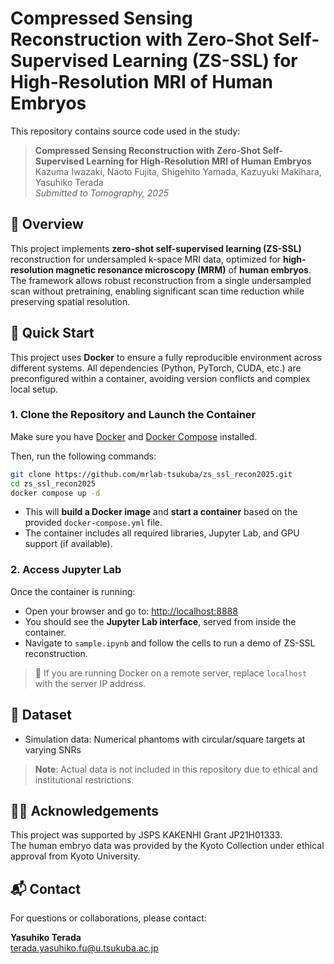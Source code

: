 # Compressed Sensing Reconstruction with Zero-Shot Self-Supervised Learning (ZS-SSL) for High-Resolution MRI of Human Embryos

This repository contains source code used in the study:

> **Compressed Sensing Reconstruction with Zero-Shot Self-Supervised Learning for High-Resolution MRI of Human Embryos**  
> Kazuma Iwazaki, Naoto Fujita, Shigehito Yamada, Kazuyuki Makihara, Yasuhiko Terada  
> _Submitted to Tomography, 2025_

## 📌 Overview

This project implements **zero-shot self-supervised learning (ZS-SSL)** reconstruction for undersampled k-space MRI data, optimized for **high-resolution magnetic resonance microscopy (MRM)** of **human embryos**. The framework allows robust reconstruction from a single undersampled scan without pretraining, enabling significant scan time reduction while preserving spatial resolution.

## 🚀 Quick Start

This project uses **Docker** to ensure a fully reproducible environment across different systems. All dependencies (Python, PyTorch, CUDA, etc.) are preconfigured within a container, avoiding version conflicts and complex local setup.

### 1. Clone the Repository and Launch the Container

Make sure you have [Docker](https://www.docker.com/) and [Docker Compose](https://docs.docker.com/compose/) installed.

Then, run the following commands:

```bash
git clone https://github.com/mrlab-tsukuba/zs_ssl_recon2025.git
cd zs_ssl_recon2025
docker compose up -d
```

- This will **build a Docker image** and **start a container** based on the provided `docker-compose.yml` file.
- The container includes all required libraries, Jupyter Lab, and GPU support (if available).

### 2. Access Jupyter Lab

Once the container is running:

- Open your browser and go to: [http://localhost:8888](http://localhost:8888)
- You should see the **Jupyter Lab interface**, served from inside the container.
- Navigate to `sample.ipynb` and follow the cells to run a demo of ZS-SSL reconstruction.

> 📌 If you are running Docker on a remote server, replace `localhost` with the server IP address.


## 🧪 Dataset

- Simulation data: Numerical phantoms with circular/square targets at varying SNRs

> **Note**: Actual data is not included in this repository due to ethical and institutional restrictions.


## 🧑‍🔬 Acknowledgements

This project was supported by JSPS KAKENHI Grant JP21H01333.  
The human embryo data was provided by the Kyoto Collection under ethical approval from Kyoto University.


## 📬 Contact

For questions or collaborations, please contact:

**Yasuhiko Terada**  
[terada.yasuhiko.fu@u.tsukuba.ac.jp](mailto:terada.yasuhiko.fu@u.tsukuba.ac.jp)


